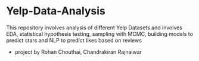# Yelp-Data-Analysis
This repository involves analysis of different Yelp Datasets and involves EDA, statistical hypothesis testing, sampling with MCMC, building models to predict stars and NLP to predict likes based on reviews 
- project by Rohan Chouthai, Chandrakiran Rajnalwar
